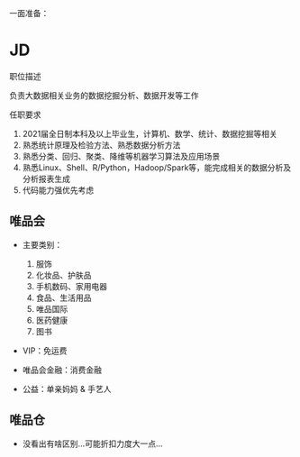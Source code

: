一面准备：

# JD
职位描述

负责大数据相关业务的数据挖掘分析、数据开发等工作

任职要求

1. 2021届全日制本科及以上毕业生，计算机、数学、统计、数据挖掘等相关
2. 熟悉统计原理及检验方法、熟悉数据分析方法
3. 熟悉分类、回归、聚类、降维等机器学习算法及应用场景
4. 熟悉Linux、Shell、R/Python，Hadoop/Spark等，能完成相关的数据分析及分析报表生成
5. 代码能力强优先考虑


## 唯品会
- 主要类别：

  1. 服饰
  2. 化妆品、护肤品
  3. 手机数码、家用电器
  4. 食品、生活用品
  5. 唯品国际
  6. 医药健康
  7. 图书

- VIP：免运费
- 唯品会金融：消费金融
- 公益：单亲妈妈 & 手艺人


## 唯品仓

- 没看出有啥区别...可能折扣力度大一点...
